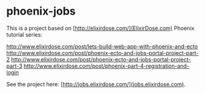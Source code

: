 phoenix-jobs
============

This is a project based on [http://elixirdose.com/](ElixirDose.com) Phoenix tutorial series:

http://www.elixirdose.com/post/lets-build-web-app-with-phoenix-and-ecto
http://www.elixirdose.com/post/phoenix-ecto-and-jobs-portal-project-part-2
http://www.elixirdose.com/post/phoenix-ecto-and-jobs-portal-project-part-3
http://www.elixirdose.com/post/phoenix-part-4-registration-and-login

See the project here: [http://jobs.elixirdose.com/](jobs.elixirdose.com).

